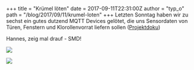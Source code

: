 +++
title = "Krümel löten"
date = 2017-09-11T22:31:00Z
author = "typ_o"
path = "/blog/2017/09/11/krumel-loten"
+++
Letzten Sonntag haben wir zu sechst ein gutes dutzend MQTT Devices
gelötet, die uns Sensordaten von Türen, Fenstern und Klorollenvorrat
liefern sollen ([Projektdoku](/projekte/iot/))

Hannes, zeig mal drauf - SMD!

[![](/media/20170910_202137.serendipityThumb.jpg)](/media/20170910_202137.jpg)

[![](/media/20170910_202040.serendipityThumb.jpg)](/media/20170910_202040.jpg)
